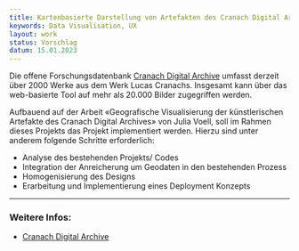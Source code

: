 ```yaml
---
title: Kartenbasierte Darstellung von Artefakten des Cranach Digital Archives
keywords: Data Visualisation, UX
layout: work
status: Vorschlag
datum: 15.01.2023
---
```


Die offene Forschungsdatenbank [Cranach Digital Archive](https://lucascranach.org/gallery) umfasst derzeit über 2000 Werke aus dem Werk Lucas Cranachs. Insgesamt kann über das web-basierte Tool auf mehr als 20.000 Bilder zugegriffen werden. 

Aufbauend auf der Arbeit «Geografische Visualisierung der künstlerischen Artefakte des Cranach Digital Archives» von Julia Voell, soll im Rahmen dieses Projekts das Projekt implementiert werden. Hierzu sind unter anderem folgende Schritte erforderlich:

- Analyse des bestehenden Projekts/ Codes
- Integration der Anreicherung um Geodaten in den bestehenden Prozess
- Homogenisierung des Designs
- Erarbeitung und Implementierung eines Deployment Konzepts

---
### Weitere Infos:
- [Cranach Digital Archive](https://lucascranach.org)